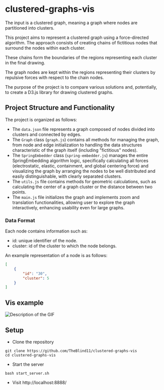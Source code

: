 # clustered-graphs-vis

The input is a clustered graph, meaning a graph where nodes are partitioned into clusters.

This project aims to represent a clustered graph using a force-directed algorithm. The approach consists of creating chains of fictitious nodes that surround the nodes within each cluster.

These chains form the boundaries of the regions representing each cluster in the final drawing.

The graph nodes are kept within the regions representing their clusters by repulsive forces with respect to the chain nodes.

The purpose of the project is to compare various solutions and, potentially, to create a D3.js library for drawing clustered graphs.

## Project Structure and Functionality

The project is organized as follows:

* The `data.json` file represents a graph composed of nodes divided into clusters and connected by edges.
* The `Graph` class (`graph.js`) contains all methods for managing the graph, from node and edge initialization to handling the data structures characteristic of the graph itself (including "fictitious" nodes).
* The `SpringEmbedder` class (`spring-embedder.js`) manages the entire SpringEmbedding algorithm logic, specifically calculating all forces (electrostatic, elastic, containment, and global centering force) and visualizing the graph by arranging the nodes to be well distributed and easily distinguishable, with clearly separated clusters.
* The `utils.js` file contains methods for geometric calculations, such as calculating the center of a graph cluster or the distance between two points.
* The `main.js` file initializes the graph and implements zoom and translation functionalities, allowing user to explore the graph interactively, enhancing usability even for large graphs.

### Data Format

Each node contains information such as:

* id: unique identifier of the node.
* cluster: id of the cluster to which the node belongs.

An example representation of a node is as follows:

```json
[
    {
        "id": "30",
        "cluster": 5
    }
]
```

## Vis example

![Description of the GIF](assets/vis_example.gif)

## Setup 

- Clone the repository

```
git clone https://github.com/TheBlind11/clustered-graphs-vis
cd clustered-graphs-vis
```

- Start the server

```
bash start_server.sh
```

- Visit http://localhost:8888/
